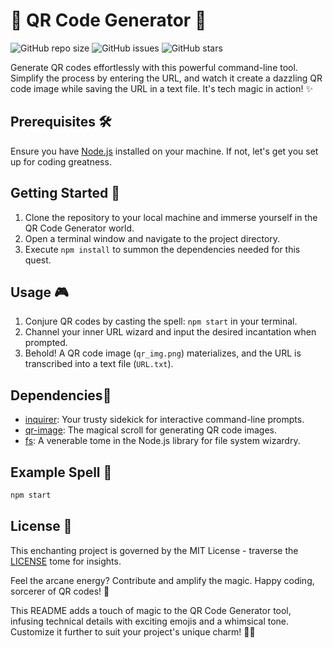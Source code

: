 # 🚀 QR Code Generator 🤖
![GitHub repo size](https://img.shields.io/github/repo-size/YawBoah/QR-Code-Project)
![GitHub issues](https://img.shields.io/github/issues/YawBoah/QR-Code-Project)
![GitHub stars](https://img.shields.io/github/stars/YawBoah/QR-Code-Project)

Generate QR codes effortlessly with this powerful command-line tool. Simplify the process by entering the URL, and watch it create a dazzling QR code image while saving the URL in a text file. It's tech magic in action! ✨

## Prerequisites 🛠️
Ensure you have [Node.js](https://nodejs.org/)  installed on your machine. If not, let's get you set up for coding greatness.

## Getting Started 🚀
1. Clone the repository to your local machine and immerse yourself in the QR Code Generator world.
2. Open a terminal window and navigate to the project directory.
3. Execute `npm install` to summon the dependencies needed for this quest.

## Usage 🎮
1. Conjure QR codes by casting the spell: `npm start` in your terminal.
2. Channel your inner URL wizard and input the desired incantation when prompted.
3. Behold! A QR code image (`qr_img.png`) materializes, and the URL is transcribed into a text file (`URL.txt`).

## Dependencies🧩
- [inquirer](https://www.npmjs.com/package/inquirer): Your trusty sidekick for interactive command-line prompts.
- [qr-image](https://www.npmjs.com/package/qr-image): The magical scroll for generating QR code images.
- [fs](https://nodejs.org/api/fs.html): A venerable tome in the Node.js library for file system wizardry.

## Example Spell 🔮
```bash
npm start
```

## License 📜
This enchanting project is governed by the MIT License - traverse the [LICENSE](LICENSE) tome for insights.

Feel the arcane energy? Contribute and amplify the magic. Happy coding, sorcerer of QR codes! 🌟

This README adds a touch of magic to the QR Code Generator tool, infusing technical details with exciting emojis and a whimsical tone. Customize it further to suit your project's unique charm! 🌈✨
